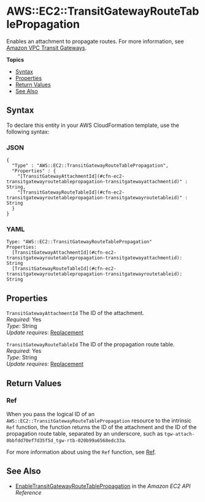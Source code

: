 # AWS::EC2::TransitGatewayRouteTablePropagation<a name="aws-resource-ec2-transitgatewayroutetablepropagation"></a>

Enables an attachment to propagate routes\. For more information, see [Amazon VPC Transit Gateways](https://docs.aws.amazon.com/vpc/latest/tgw/)\.

**Topics**
+ [Syntax](#aws-resource-ec2-transitgatewayroutetablepropagation-syntax)
+ [Properties](#aws-resource-ec2-transitgatewayroutetablepropagation-properties)
+ [Return Values](#aws-resource-ec2-transitgatewayroutetablepropagation-returnvalues)
+ [See Also](#aws-resource-ec2-transitgatewayroutetablepropagation-seealso)

## Syntax<a name="aws-resource-ec2-transitgatewayroutetablepropagation-syntax"></a>

To declare this entity in your AWS CloudFormation template, use the following syntax:

### JSON<a name="aws-resource-ec2-transitgatewayroutetablepropagation-syntax.json"></a>

```
{
  "Type" : "AWS::EC2::TransitGatewayRouteTablePropagation",
  "Properties" : {
    "[TransitGatewayAttachmentId](#cfn-ec2-transitgatewayroutetablepropagation-transitgatewayattachmentid)" : String,
    "[TransitGatewayRouteTableId](#cfn-ec2-transitgatewayroutetablepropagation-transitgatewayroutetableid)" : String
  }
}
```

### YAML<a name="aws-resource-ec2-transitgatewayroutetablepropagation-syntax.yaml"></a>

```
Type: "AWS::EC2::TransitGatewayRouteTablePropagation"
Properties:
  [TransitGatewayAttachmentId](#cfn-ec2-transitgatewayroutetablepropagation-transitgatewayattachmentid): String
  [TransitGatewayRouteTableId](#cfn-ec2-transitgatewayroutetablepropagation-transitgatewayroutetableid): String
```

## Properties<a name="aws-resource-ec2-transitgatewayroutetablepropagation-properties"></a>

`TransitGatewayAttachmentId`  <a name="cfn-ec2-transitgatewayroutetablepropagation-transitgatewayattachmentid"></a>
The ID of the attachment\.  
 *Required*: Yes  
 *Type*: String  
 *Update requires*: [Replacement](using-cfn-updating-stacks-update-behaviors.md#update-replacement) 

`TransitGatewayRouteTableId`  <a name="cfn-ec2-transitgatewayroutetablepropagation-transitgatewayroutetableid"></a>
The ID of the propagation route table\.  
 *Required*: Yes  
 *Type*: String  
 *Update requires*: [Replacement](using-cfn-updating-stacks-update-behaviors.md#update-replacement) 

## Return Values<a name="aws-resource-ec2-transitgatewayroutetablepropagation-returnvalues"></a>

### Ref<a name="aws-resource-ec2-transitgatewayroutetablepropagation-ref"></a>

When you pass the logical ID of an `AWS::EC2::TransitGatewayRouteTablePropagation` resource to the intrinsic `Ref` function, the function returns the ID of the attachment and the ID of the propagation route table, separated by an underscore, such as `tgw-attach-0bbfdd70ef7d35f5d_tgw-rtb-020b99a6568edc33a`\.

For more information about using the `Ref` function, see [Ref](intrinsic-function-reference-ref.md)\.

## See Also<a name="aws-resource-ec2-transitgatewayroutetablepropagation-seealso"></a>
+ [EnableTransitGatewayRouteTablePropagation](https://docs.aws.amazon.com/AWSEC2/latest/APIReference/API_EnableTransitGatewayRouteTablePropagation.html) in the *Amazon EC2 API Reference*